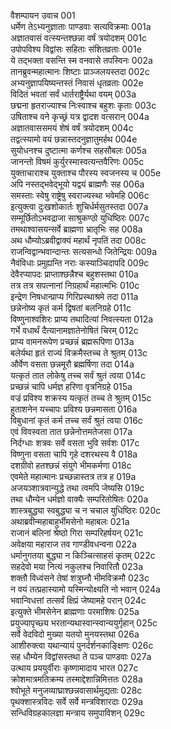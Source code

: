 वैशम्पायन उवाच	001  
धर्मेण तेऽभ्यनुज्ञाताः पाण्डवाः सत्यविक्रमाः	001a  
अज्ञातवासं वत्स्यन्तश्छन्ना वर्षं त्रयोदशम्	001c  
उपोपविश्य विद्वांसः सहिताः संशितव्रताः	001e  
ये तद्भक्ता वसन्ति स्म वनवासे तपस्विनः	002a  
तानब्रुवन्महात्मानः शिष्टाः प्राञ्जलयस्तदा	002c  
अभ्यनुज्ञापयिष्यन्तस्तं निवासं धृतव्रताः	002e  
विदितं भवतां सर्वं धार्तराष्ट्रैर्यथा वयम्	003a  
छद्मना हृतराज्याश्च निःस्वाश्च बहुशः कृताः	003c  
उषिताश्च वने कृच्छ्रं यत्र द्वादश वत्सरान्	004a  
अज्ञातवाससमयं शेषं वर्षं त्रयोदशम्	004c  
तद्वत्स्यामो वयं छन्नास्तदनुज्ञातुमर्हथ	004e  
सुयोधनश्च दुष्टात्मा कर्णश्च सहसौबलः	005a  
जानन्तो विषमं कुर्युरस्मास्वत्यन्तवैरिणः	005c  
युक्ताचाराश्च युक्ताश्च पौरस्य स्वजनस्य च	005e  
अपि नस्तद्भवेद्भूयो यद्वयं ब्राह्मणैः सह	006a  
समस्ताः स्वेषु राष्ट्रेषु स्वराज्यस्था भवेमहि	006c  
इत्युक्त्वा दुःखशोकार्तः शुचिर्धर्मसुतस्तदा	007a  
सम्मूर्छितोऽभवद्राजा साश्रुकण्ठो युधिष्ठिरः	007c  
तमथाश्वासयन्सर्वे ब्राह्मणा भ्रातृभिः सह	008a  
अथ धौम्योऽब्रवीद्वाक्यं महार्थं नृपतिं तदा	008c  
राजन्विद्वान्भवान्दान्तः सत्यसन्धो जितेन्द्रियः	009a  
नैवंविधाः प्रमुह्यन्ति नराः कस्याञ्चिदापदि	009c  
देवैरप्यापदः प्राप्ताश्छन्नैश्च बहुशस्तथा	010a  
तत्र तत्र सपत्नानां निग्रहार्थं महात्मभिः	010c  
इन्द्रेण निषधान्प्राप्य गिरिप्रस्थाश्रमे तदा	011a  
छन्नेनोष्य कृतं कर्म द्विषतां बलनिग्रहे	011c  
विष्णुनाश्वशिरः प्राप्य तथादित्यां निवत्स्यता	012a  
गर्भे वधार्थं दैत्यानामज्ञातेनोषितं चिरम्	012c  
प्राप्य वामनरूपेण प्रच्छन्नं ब्रह्मरूपिणा	013a  
बलेर्यथा हृतं राज्यं विक्रमैस्तच्च ते श्रुतम्	013c  
और्वेण वसता छन्नमूरौ ब्रह्मर्षिणा तदा	014a  
यत्कृतं तात लोकेषु तच्च सर्वं श्रुतं त्वया	014c  
प्रच्छन्नं चापि धर्मज्ञ हरिणा वृत्रनिग्रहे	015a  
वज्रं प्रविश्य शक्रस्य यत्कृतं तच्च ते श्रुतम्	015c  
हुताशनेन यच्चापः प्रविश्य छन्नमासता	016a  
विबुधानां कृतं कर्म तच्च सर्वं श्रुतं त्वया	016c  
एवं विवस्वता तात छन्नेनोत्तमतेजसा	017a  
निर्दग्धाः शत्रवः सर्वे वसता भुवि सर्वशः	017c  
विष्णुना वसता चापि गृहे दशरथस्य वै	018a  
दशग्रीवो हतश्छन्नं संयुगे भीमकर्मणा	018c  
एवमेते महात्मानः प्रच्छन्नास्तत्र तत्र ह	019a  
अजयञ्शात्रवान्युद्धे तथा त्वमपि जेष्यसि	019c  
तथा धौम्येन धर्मज्ञो वाक्यैः सम्परितोषितः	020a  
शास्त्रबुद्ध्या स्वबुद्ध्या च न चचाल युधिष्ठिरः	020c  
अथाब्रवीन्महाबाहुर्भीमसेनो महाबलः	021a  
राजानं बलिनां श्रेष्ठो गिरा सम्परिहर्षयन्	021c  
अवेक्षया महाराज तव गाण्डीवधन्वना	022a  
धर्मानुगतया बुद्ध्या न किञ्चित्साहसं कृतम्	022c  
सहदेवो मया नित्यं नकुलश्च निवारितौ	023a  
शक्तौ विध्वंसने तेषां शत्रुघ्नौ भीमविक्रमौ	023c  
न वयं तत्प्रहास्यामो यस्मिन्योक्ष्यति नो भवान्	024a  
भवान्विधत्तां तत्सर्वं क्षिप्रं जेष्यामहे परान्	024c  
इत्युक्ते भीमसेनेन ब्राह्मणाः परमाशिषः	025a  
प्रयुज्यापृच्छ्य भरतान्यथास्वान्स्वान्ययुर्गृहान्	025c  
सर्वे वेदविदो मुख्या यतयो मुनयस्तथा	026a  
आशीरुक्त्वा यथान्यायं पुनर्दर्शनकाङ्क्षिणः	026c  
सह धौम्येन विद्वांसस्तथा ते पञ्च पाण्डवाः	027a  
उत्थाय प्रययुर्वीराः कृष्णामादाय भारत	027c  
क्रोशमात्रमतिक्रम्य तस्माद्देशान्निमित्ततः	028a  
श्वोभूते मनुजव्याघ्राश्छन्नवासार्थमुद्यताः	028c  
पृथक्शास्त्रविदः सर्वे सर्वे मन्त्रविशारदाः	029a  
सन्धिविग्रहकालज्ञा मन्त्राय समुपाविशन्	029c  
